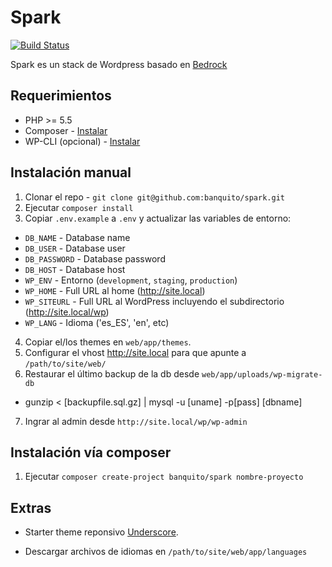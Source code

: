 # Spark
[![Build Status](https://travis-ci.org/banquito/spark.svg)](https://travis-ci.org/banquito/spark)

Spark es un stack de Wordpress basado en [Bedrock](https://roots.io/bedrock/)

## Requerimientos

* PHP >= 5.5
* Composer - [Instalar](https://getcomposer.org/doc/00-intro.md#installation-linux-unix-osx)
* WP-CLI (opcional) - [Instalar](http://wp-cli.org)

## Instalación manual

1. Clonar el repo - `git clone git@github.com:banquito/spark.git`
2. Ejecutar `composer install`
3. Copiar `.env.example` a `.env` y actualizar las variables de entorno:
  * `DB_NAME` - Database name
  * `DB_USER` - Database user
  * `DB_PASSWORD` - Database password
  * `DB_HOST` - Database host
  * `WP_ENV` - Entorno (`development`, `staging`, `production`)
  * `WP_HOME` - Full URL al home (http://site.local)
  * `WP_SITEURL` - Full URL al WordPress incluyendo el subdirectorio (http://site.local/wp)
  * `WP_LANG` - Idioma ('es_ES', 'en', etc)
4. Copiar el/los themes en `web/app/themes`.
5. Configurar el vhost http://site.local para que apunte a `/path/to/site/web/`
6. Restaurar el último backup de la db desde `web/app/uploads/wp-migrate-db`
  * gunzip < [backupfile.sql.gz] | mysql -u [uname] -p[pass] [dbname]
7. Ingrar al admin desde `http://site.local/wp/wp-admin`

## Instalación vía composer

1. Ejecutar `composer create-project banquito/spark nombre-proyecto`

## Extras

  * Starter theme reponsivo [Underscore](http://underscores.me/).

  * Descargar archivos de idiomas en `/path/to/site/web/app/languages`
